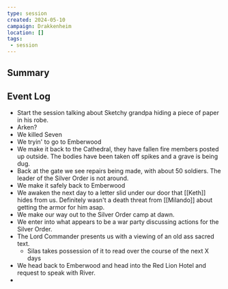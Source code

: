 ```yaml
---
type: session
created: 2024-05-10
campaign: Drakkenheim
location: []
tags:
 - session
---
```



## Summary

## Event Log

- Start the session talking about Sketchy grandpa hiding a piece of paper in his robe.
- Arken?
- We killed Seven
- We tryin' to go to Emberwood
- We make it back to the Cathedral, they have fallen fire members posted up outside. The bodies have been taken off spikes and a grave is being dug.
- Back at the gate we see repairs being made, with about 50 soldiers. The leader of the Silver Order is not around.
- We make it safely back to Emberwood
- We awaken the next day to a letter slid under our door that [[Keth]] hides from us. Definitely wasn't a death threat from [[Milando]] about getting the armor for him asap.
- We make our way out to the Silver Order camp at dawn.
- We enter into what appears to be a war party discussing actions for the Silver Order.
- The Lord Commander presents us with a viewing of an old ass sacred text.
	- Silas takes possession of it to read over the course of the next X days
- We head back to Emberwood and head into the Red Lion Hotel and request to speak with River.
-  

